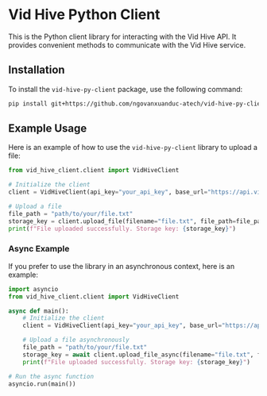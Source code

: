 # Vid Hive Python Client

This is the Python client library for interacting with the Vid Hive API. It provides convenient methods to communicate with the Vid Hive service.

## Installation

To install the `vid-hive-py-client` package, use the following command:

```bash
pip install git+https://github.com/ngovanxuanduc-atech/vid-hive-py-client.git
```

## Example Usage

Here is an example of how to use the `vid-hive-py-client` library to upload a file:

```python
from vid_hive_client.client import VidHiveClient

# Initialize the client
client = VidHiveClient(api_key="your_api_key", base_url="https://api.vid-hive.com")

# Upload a file
file_path = "path/to/your/file.txt"
storage_key = client.upload_file(filename="file.txt", file_path=file_path)
print(f"File uploaded successfully. Storage key: {storage_key}")
```

### Async Example

If you prefer to use the library in an asynchronous context, here is an example:

```python
import asyncio
from vid_hive_client.client import VidHiveClient

async def main():
    # Initialize the client
    client = VidHiveClient(api_key="your_api_key", base_url="https://api.vid-hive.com")

    # Upload a file asynchronously
    file_path = "path/to/your/file.txt"
    storage_key = await client.upload_file_async(filename="file.txt", file_path=file_path)
    print(f"File uploaded successfully. Storage key: {storage_key}")

# Run the async function
asyncio.run(main())
```
